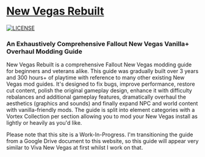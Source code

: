 # [New Vegas Rebuilt](https://newvegasrebuilt.github.io)

[![LICENSE](https://img.shields.io/badge/license-MIT-informational.svg)](https://github.com/h5bp/html5-boilerplate/blob/master/LICENSE.txt)

### An Exhaustively Comprehensive Fallout New Vegas Vanilla+ Overhaul Modding Guide

New Vegas Rebuilt is a comprehensive Fallout New Vegas modding guide for beginners and veterans alike. This guide was gradually built over 3 years and 300 hours+ of playtime with reference to many other existing New Vegas mod guides. It's designed to fix bugs, improve performance, restore cut content, polish the original gameplay design, enhance it with difficulty rebalances and additional gameplay features, dramatically overhaul the aesthetics (graphics and sounds) and finally expand NPC and world content with vanilla-friendly mods. The guide is split into element categories with a Vortex Collection per section allowing you to mod your New Vegas install as lightly or heavily as you'd like.

Please note that this site is a Work-In-Progress. I'm transitioning the guide from a Google Drive document to this website, so this guide will appear very similar to Viva New Vegas at first whilst I work on that.
